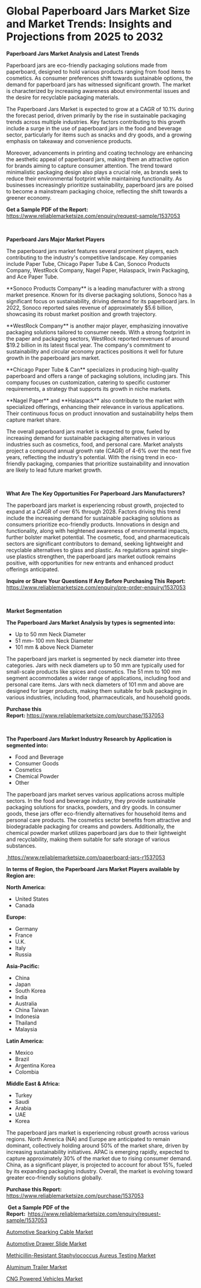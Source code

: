 <p><h1>Global Paperboard Jars Market Size and Market Trends: Insights and Projections from 2025 to 2032</h1></p><p><strong>Paperboard Jars Market Analysis and Latest Trends</strong></p>
<p><p>Paperboard jars are eco-friendly packaging solutions made from paperboard, designed to hold various products ranging from food items to cosmetics. As consumer preferences shift towards sustainable options, the demand for paperboard jars has witnessed significant growth. The market is characterized by increasing awareness about environmental issues and the desire for recyclable packaging materials. </p><p>The Paperboard Jars Market is expected to grow at a CAGR of 10.1% during the forecast period, driven primarily by the rise in sustainable packaging trends across multiple industries. Key factors contributing to this growth include a surge in the use of paperboard jars in the food and beverage sector, particularly for items such as snacks and dry goods, and a growing emphasis on takeaway and convenience products. </p><p>Moreover, advancements in printing and coating technology are enhancing the aesthetic appeal of paperboard jars, making them an attractive option for brands aiming to capture consumer attention. The trend toward minimalistic packaging design also plays a crucial role, as brands seek to reduce their environmental footprint while maintaining functionality. As businesses increasingly prioritize sustainability, paperboard jars are poised to become a mainstream packaging choice, reflecting the shift towards a greener economy.</p></p>
<p><strong>Get a Sample PDF of the Report:&nbsp;</strong> <a href="https://www.reliablemarketsize.com/enquiry/request-sample/1537053?utm_campaign=1833&utm_medium=2&utm_source=Github&utm_content=ia&utm_term=30012025&utm_id=paperboard-jars">https://www.reliablemarketsize.com/enquiry/request-sample/1537053</a></p>
<p>&nbsp;</p>
<p><strong>Paperboard Jars Major Market Players</strong></p>
<p><p>The paperboard jars market features several prominent players, each contributing to the industry's competitive landscape. Key companies include Paper Tube, Chicago Paper Tube & Can, Sonoco Products Company, WestRock Company, Nagel Paper, Halaspack, Irwin Packaging, and Ace Paper Tube.</p><p>**Sonoco Products Company** is a leading manufacturer with a strong market presence. Known for its diverse packaging solutions, Sonoco has a significant focus on sustainability, driving demand for its paperboard jars. In 2022, Sonoco reported sales revenue of approximately $5.6 billion, showcasing its robust market position and growth trajectory.</p><p>**WestRock Company** is another major player, emphasizing innovative packaging solutions tailored to consumer needs. With a strong footprint in the paper and packaging sectors, WestRock reported revenues of around $19.2 billion in its latest fiscal year. The company's commitment to sustainability and circular economy practices positions it well for future growth in the paperboard jars market.</p><p>**Chicago Paper Tube & Can** specializes in producing high-quality paperboard and offers a range of packaging solutions, including jars. This company focuses on customization, catering to specific customer requirements, a strategy that supports its growth in niche markets.</p><p>**Nagel Paper** and **Halaspack** also contribute to the market with specialized offerings, enhancing their relevance in various applications. Their continuous focus on product innovation and sustainability helps them capture market share.</p><p>The overall paperboard jars market is expected to grow, fueled by increasing demand for sustainable packaging alternatives in various industries such as cosmetics, food, and personal care. Market analysts project a compound annual growth rate (CAGR) of 4-6% over the next five years, reflecting the industry's potential. With the rising trend in eco-friendly packaging, companies that prioritize sustainability and innovation are likely to lead future market growth.</p></p>
<p>&nbsp;</p>
<p><strong>What Are The Key Opportunities For Paperboard Jars Manufacturers?</strong></p>
<p><p>The paperboard jars market is experiencing robust growth, projected to expand at a CAGR of over 6% through 2028. Factors driving this trend include the increasing demand for sustainable packaging solutions as consumers prioritize eco-friendly products. Innovations in design and functionality, along with heightened awareness of environmental impacts, further bolster market potential. The cosmetic, food, and pharmaceuticals sectors are significant contributors to demand, seeking lightweight and recyclable alternatives to glass and plastic. As regulations against single-use plastics strengthen, the paperboard jars market outlook remains positive, with opportunities for new entrants and enhanced product offerings anticipated.</p></p>
<p><strong>Inquire or Share Your Questions If Any Before Purchasing This Report:</strong> <a href="https://www.reliablemarketsize.com/enquiry/pre-order-enquiry/1537053?utm_campaign=1833&utm_medium=2&utm_source=Github&utm_content=ia&utm_term=30012025&utm_id=paperboard-jars">https://www.reliablemarketsize.com/enquiry/pre-order-enquiry/1537053</a></p>
<p>&nbsp;</p>
<p><strong>Market Segmentation</strong></p>
<p><strong>The Paperboard Jars Market Analysis by types is segmented into:</strong></p>
<p><ul><li>Up to 50 mm Neck Diameter</li><li>51 mm– 100 mm Neck Diameter</li><li>101 mm & above Neck Diameter</li></ul></p>
<p><p>The paperboard jars market is segmented by neck diameter into three categories. Jars with neck diameters up to 50 mm are typically used for small-scale products like spices and cosmetics. The 51 mm to 100 mm segment accommodates a wider range of applications, including food and personal care items. Jars with neck diameters of 101 mm and above are designed for larger products, making them suitable for bulk packaging in various industries, including food, pharmaceuticals, and household goods.</p></p>
<p><strong>Purchase this Report:&nbsp;</strong><a href="https://www.reliablemarketsize.com/purchase/1537053?utm_campaign=1833&utm_medium=2&utm_source=Github&utm_content=ia&utm_term=30012025&utm_id=paperboard-jars">https://www.reliablemarketsize.com/purchase/1537053</a></p>
<p>&nbsp;</p>
<p><strong>The Paperboard Jars Market Industry Research by Application is segmented into:</strong></p>
<p><ul><li>Food and Beverage</li><li>Consumer Goods</li><li>Cosmetics</li><li>Chemical Powder</li><li>Other</li></ul></p>
<p><p>The paperboard jars market serves various applications across multiple sectors. In the food and beverage industry, they provide sustainable packaging solutions for snacks, powders, and dry goods. In consumer goods, these jars offer eco-friendly alternatives for household items and personal care products. The cosmetics sector benefits from attractive and biodegradable packaging for creams and powders. Additionally, the chemical powder market utilizes paperboard jars due to their lightweight and recyclability, making them suitable for safe storage of various substances.</p></p>
<p><a href="https://www.reliablemarketsize.com/paperboard-jars-r1537053?utm_campaign=1833&utm_medium=2&utm_source=Github&utm_content=ia&utm_term=30012025&utm_id=paperboard-jars">&nbsp;https://www.reliablemarketsize.com/paperboard-jars-r1537053</a></p>
<p><strong>In terms of Region, the Paperboard Jars Market Players available by Region are:</strong></p>
<p>
    <p> <strong> North America: </strong>
        <ul>
            <li>United States</li>
            <li>Canada</li>
        </ul>
        </p> 
    <p> <strong> Europe: </strong>
        <ul>
            <li>Germany</li>
            <li>France</li>
            <li>U.K.</li>
            <li>Italy</li>
            <li>Russia</li>
        </ul>
        </p> 
    <p> <strong> Asia-Pacific: </strong>
        <ul>
            <li>China</li>
            <li>Japan</li>
            <li>South Korea</li>
            <li>India</li>
            <li>Australia</li>
            <li>China Taiwan</li>
            <li>Indonesia</li>
            <li>Thailand</li>
            <li>Malaysia</li>
        </ul>
        </p> 
    <p> <strong> Latin America: </strong>
        <ul>
            <li>Mexico</li>
            <li>Brazil</li>
            <li>Argentina Korea</li>
            <li>Colombia</li>
        </ul>
        </p> 
    <p> <strong> Middle East & Africa: </strong>
        <ul>
            <li>Turkey</li>
            <li>Saudi</li>
            <li>Arabia</li>
            <li>UAE</li>
            <li>Korea</li>
        </ul>
    </p>
    </p>
<p><p>The paperboard jars market is experiencing robust growth across various regions. North America (NA) and Europe are anticipated to remain dominant, collectively holding around 50% of the market share, driven by increasing sustainability initiatives. APAC is emerging rapidly, expected to capture approximately 30% of the market due to rising consumer demand. China, as a significant player, is projected to account for about 15%, fueled by its expanding packaging industry. Overall, the market is evolving toward greater eco-friendly solutions globally.</p></p>
<p><strong>Purchase this Report: </strong><a href="https://www.reliablemarketsize.com/purchase/1537053?utm_campaign=1833&utm_medium=2&utm_source=Github&utm_content=ia&utm_term=30012025&utm_id=paperboard-jars">https://www.reliablemarketsize.com/purchase/1537053</a></p>
<p>&nbsp;<strong>Get a Sample PDF of the Report:&nbsp;&nbsp;</strong><a href="https://www.reliablemarketsize.com/enquiry/request-sample/1537053?utm_campaign=1833&utm_medium=2&utm_source=Github&utm_content=ia&utm_term=30012025&utm_id=paperboard-jars">https://www.reliablemarketsize.com/enquiry/request-sample/1537053</a></p>
<p><strong></strong></p>
<p><p><a href="https://www.linkedin.com/pulse/global-automotive-sparking-cable-marketprofits-competitive-bwgfc?utm_campaign=1833&utm_medium=2&utm_source=Github&utm_content=ia&utm_term=30012025&utm_id=paperboard-jars">Automotive Sparking Cable Market</a></p><p><a href="https://www.linkedin.com/pulse/thorough-overview-automotive-drawer-slide-market-including-kgjhc?utm_campaign=1833&utm_medium=2&utm_source=Github&utm_content=ia&utm_term=30012025&utm_id=paperboard-jars">Automotive Drawer Slide Market</a></p><p><a href="https://www.linkedin.com/pulse/global-methicillin-resistant-staphylococcus-aureus-testing-iuxbc?utm_campaign=1833&utm_medium=2&utm_source=Github&utm_content=ia&utm_term=30012025&utm_id=paperboard-jars">Methicillin-Resistant Staphylococcus Aureus Testing Market</a></p><p><a href="https://github.com/WillieWoodard/Market-Research-Report-List-7/blob/main/aluminum-trailer-market.md?utm_campaign=1833&utm_medium=2&utm_source=Github&utm_content=ia&utm_term=30012025&utm_id=paperboard-jars">Aluminum Trailer Market</a></p><p><a href="https://github.com/rrapajecundi/Market-Research-Report-List-1/blob/main/cng-powered-vehicles-market.md?utm_campaign=1833&utm_medium=2&utm_source=Github&utm_content=ia&utm_term=30012025&utm_id=paperboard-jars">CNG Powered Vehicles Market</a></p></p>